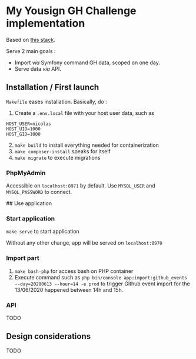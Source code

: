 # My Yousign GH Challenge implementation

Based on [this stack](https://github.com/compagnie-hyperactive/docker-boilerplate-symfony).

Serve 2 main goals :
- Import _via_ Symfony command GH data, scoped on one day.
- Serve data _via_ API.

## Installation / First launch

`Makefile` eases installation. Basically, do : 
1. Create a `.env.local` file with your host user data, such as
```
HOST_USER=nicolas
HOST_UID=1000
HOST_GID=1000
```
2. `make build` to install everything needed for containerization
3. `make composer-install` speaks for itself
4. `make migrate` to execute migrations

### PhpMyAdmin
Accessible on `localhost:8971` by default. Use `MYSQL_USER` and `MYSQL_PASSWORD` to connect.

## Use application

### Start application
`make serve` to start application

Without any other change, app will be served on `localhost:8970` 

### Import part

1. `make bash-php` for access bash on PHP container
2. Execute command such as `php bin/console app:import:github_events --day=20200613 --hour=14 -e prod` to trigger
Github event import for the 13/06/2020 happened between 14h and 15h.

### API
TODO

## Design considerations
TODO
